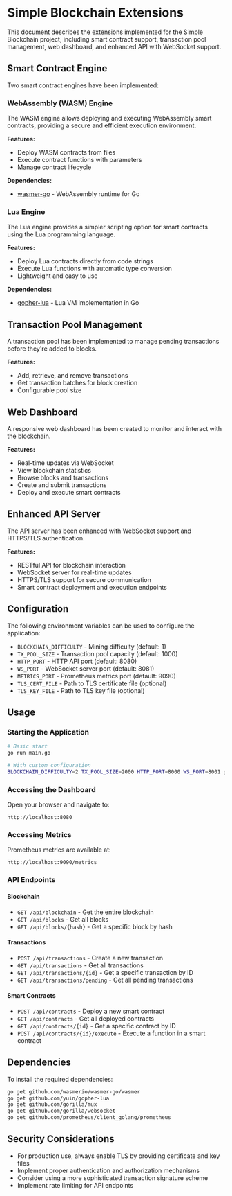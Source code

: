 # Simple Blockchain Extensions

This document describes the extensions implemented for the Simple Blockchain project, including smart contract support, transaction pool management, web dashboard, and enhanced API with WebSocket support.

## Smart Contract Engine

Two smart contract engines have been implemented:

### WebAssembly (WASM) Engine

The WASM engine allows deploying and executing WebAssembly smart contracts, providing a secure and efficient execution environment.

**Features:**
- Deploy WASM contracts from files
- Execute contract functions with parameters
- Manage contract lifecycle

**Dependencies:**
- [wasmer-go](https://github.com/wasmerio/wasmer-go) - WebAssembly runtime for Go

### Lua Engine

The Lua engine provides a simpler scripting option for smart contracts using the Lua programming language.

**Features:**
- Deploy Lua contracts directly from code strings
- Execute Lua functions with automatic type conversion
- Lightweight and easy to use

**Dependencies:**
- [gopher-lua](https://github.com/yuin/gopher-lua) - Lua VM implementation in Go

## Transaction Pool Management

A transaction pool has been implemented to manage pending transactions before they're added to blocks.

**Features:**
- Add, retrieve, and remove transactions
- Get transaction batches for block creation
- Configurable pool size

## Web Dashboard

A responsive web dashboard has been created to monitor and interact with the blockchain.

**Features:**
- Real-time updates via WebSocket
- View blockchain statistics
- Browse blocks and transactions
- Create and submit transactions
- Deploy and execute smart contracts

## Enhanced API Server

The API server has been enhanced with WebSocket support and HTTPS/TLS authentication.

**Features:**
- RESTful API for blockchain interaction
- WebSocket server for real-time updates
- HTTPS/TLS support for secure communication
- Smart contract deployment and execution endpoints

## Configuration

The following environment variables can be used to configure the application:

- `BLOCKCHAIN_DIFFICULTY` - Mining difficulty (default: 1)
- `TX_POOL_SIZE` - Transaction pool capacity (default: 1000)
- `HTTP_PORT` - HTTP API port (default: 8080)
- `WS_PORT` - WebSocket server port (default: 8081)
- `METRICS_PORT` - Prometheus metrics port (default: 9090)
- `TLS_CERT_FILE` - Path to TLS certificate file (optional)
- `TLS_KEY_FILE` - Path to TLS key file (optional)

## Usage

### Starting the Application

```bash
# Basic start
go run main.go

# With custom configuration
BLOCKCHAIN_DIFFICULTY=2 TX_POOL_SIZE=2000 HTTP_PORT=8000 WS_PORT=8001 go run main.go
```

### Accessing the Dashboard

Open your browser and navigate to:

```
http://localhost:8080
```

### Accessing Metrics

Prometheus metrics are available at:

```
http://localhost:9090/metrics
```

### API Endpoints

#### Blockchain
- `GET /api/blockchain` - Get the entire blockchain
- `GET /api/blocks` - Get all blocks
- `GET /api/blocks/{hash}` - Get a specific block by hash

#### Transactions
- `POST /api/transactions` - Create a new transaction
- `GET /api/transactions` - Get all transactions
- `GET /api/transactions/{id}` - Get a specific transaction by ID
- `GET /api/transactions/pending` - Get all pending transactions

#### Smart Contracts
- `POST /api/contracts` - Deploy a new smart contract
- `GET /api/contracts` - Get all deployed contracts
- `GET /api/contracts/{id}` - Get a specific contract by ID
- `POST /api/contracts/{id}/execute` - Execute a function in a smart contract

## Dependencies

To install the required dependencies:

```bash
go get github.com/wasmerio/wasmer-go/wasmer
go get github.com/yuin/gopher-lua
go get github.com/gorilla/mux
go get github.com/gorilla/websocket
go get github.com/prometheus/client_golang/prometheus
```

## Security Considerations

- For production use, always enable TLS by providing certificate and key files
- Implement proper authentication and authorization mechanisms
- Consider using a more sophisticated transaction signature scheme
- Implement rate limiting for API endpoints